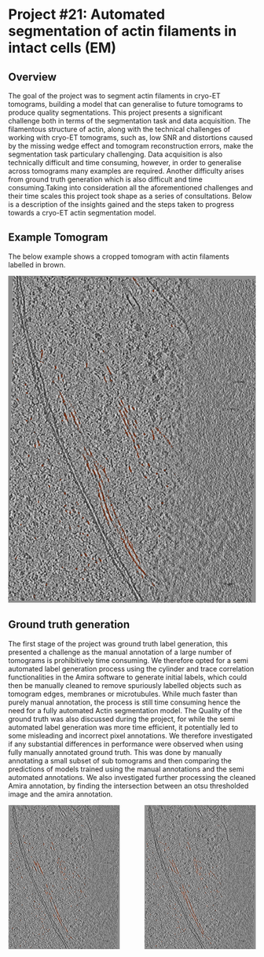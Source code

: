 # Project #21: Automated segmentation of actin filaments in intact cells (EM)

## Overview

The goal of the project was to segment actin filaments in cryo-ET tomograms, building a model that can generalise to future tomograms to produce quality segmentations. This project presents a significant challenge both in terms of the segmentation task and data acquisition. The filamentous structure of actin, along with the technical challenges of working with cryo-ET tomograms, such as, low SNR and distortions caused by the missing wedge effect and tomogram reconstruction errors, make the segmentation task particulary challenging. Data acquisition is also technically difficult and time consuming, however, in order to generalise across tomograms many examples are required. Another difficulty arises from ground truth generation which is also difficult and time consuming.Taking into consideration all the aforementioned challenges and their time scales this project took shape as a series of consultations. Below is a description of the insights gained and the steps taken to progress towards a cryo-ET actin segmentation model.

## Example Tomogram

The below example shows a cropped tomogram with actin filaments labelled in brown.

![image info](./ims/Tomogram_example.png)

## Ground truth generation

The first stage of the project was ground truth label generation, this presented a challenge as the manual annotation of a large number of tomograms is prohibitively time consuming. We therefore opted for a semi automated label generation process using the cylinder and trace correlation functionalities in the Amira software to generate initial labels, which could then be manually cleaned to remove spuriously labelled objects such as tomogram edges, membranes or microtubules. While much faster than purely manual annotation, the process is still time consuming hence the need for a fully automated Actin segmentation model. The Quality of the ground truth was also discussed during the project, for while the semi automated label generation was more time efficient, it potentially led to some misleading and incorrect pixel annotations. We therefore investigated if any substantial differences in performance were observed when using fully manually annotated ground truth. This was done by manually annotating a small subset of sub tomograms and then comparing the predictions of models trained using the manual annotations and  the semi automated annotations. We also investigated further processing the cleaned Amira annotation, by finding the intersection between an otsu thresholded image and the amira annotation.

<div style="display: flex; justify-content: center; gap: 10%;">

<img src="./ims/amira_labels.png" style="width: 45%; display: block; margin: auto;" alt="Amira Labels"/>

<img src="./ims/dragonfly_labels.png" style="width: 45%; display: block; margin: auto;" alt="Dragonfly Labels"/>

</div>










